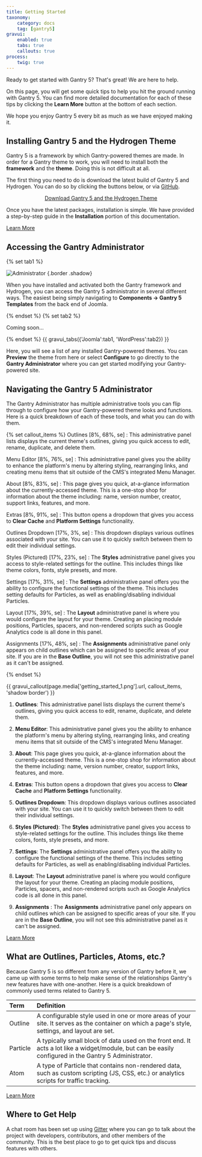 ```yaml
---
title: Getting Started
taxonomy:
    category: docs
    tag: [gantry5]
gravui:
    enabled: true
    tabs: true
    callouts: true
process:
    twig: true
---
```


Ready to get started with Gantry 5? That's great! We are here to help.

On this page, you will get some quick tips to help you hit the ground running with Gantry 5. You can find more detailed documentation for each of these tips by clicking the **Learn More** button at the bottom of each section.

We hope you enjoy Gantry 5 every bit as much as we have enjoyed making it.

## Installing Gantry 5 and the Hydrogen Theme

Gantry 5 is a framework by which Gantry-powered themes are made. In order for a Gantry theme to work, you will need to install both the **framework** and the **theme**. Doing this is not difficult at all.

The first thing you need to do is download the latest build of Gantry 5 and Hydrogen. You can do so by clicking the buttons below, or via [GitHub](http://github.com/gantry/gantry5).

<div align="center"><a href="http://gantry.org/downloads" class="button"><i class="fa fa-fw fa-download"></i> Download Gantry 5 and the Hydrogen Theme</a></div>

Once you have the latest packages, installation is simple. We have provided a step-by-step guide in the **Installation** portion of this documentation.

<a href="../basics/installation" class="button"><i class="fa fa-fw fa-graduation-cap"></i> Learn More</a>

## Accessing the Gantry Administrator

{% set tab1 %}

![Administrator](../../configure/gantry-admin/admin_access_1.png) {.border .shadow}

When you have installed and activated both the Gantry framework and Hydrogen, you can access the Gantry 5 administrator in several different ways. The easiest being simply navigating to **Components → Gantry 5 Templates** from the back end of Joomla.

{% endset %}
{% set tab2 %}

Coming soon...

{% endset %}
{{ gravui_tabs({'Joomla':tab1, 'WordPress':tab2}) }}

Here, you will see a list of any installed Gantry-powered themes. You can **Preview** the theme from here or select **Configure** to go directly to the **Gantry Administrator** where you can get started modifying your Gantry-powered site.

## Navigating the Gantry 5 Administrator

The Gantry Administrator has multiple administrative tools you can flip through to configure how your Gantry-powered theme looks and functions. Here is a quick breakdown of each of these tools, and what you can do with them.

{% set callout_items %}
Outlines [8%, 68%, se]
    : This administrative panel lists displays the current theme's outlines, giving you quick access to edit, rename, duplicate, and delete them.

Menu Editor [8%, 76%, se]
    : This administrative panel gives you the ability to enhance the platform's menu by altering styling, rearranging links, and creating menu items that sit outside of the CMS's integrated Menu Manager.

About [8%, 83%, se]
    : This page gives you quick, at-a-glance information about the currently-accessed theme. This is a one-stop shop for information about the theme including: name, version number, creator, support links, features, and more.

Extras [8%, 91%, se]
    : This button opens a dropdown that gives you access to **Clear Cache** and **Platform Settings** functionality.

Outlines Dropdown [17%, 3%, se]
    : This dropdown displays various outlines associated with your site. You can use it to quickly switch between them to edit their individual settings.

Styles (Pictured) [17%, 23%, se]
    : The **Styles** administrative panel gives you access to style-related settings for the outline. This includes things like theme colors, fonts, style presets, and more.

Settings [17%, 31%, se]
    : The **Settings** administrative panel offers you the ability to configure the functional settings of the theme. This includes setting defaults for Particles, as well as enabling/disabling individual Particles.

Layout [17%, 39%, se]
    : The **Layout** administrative panel is where you would configure the layout for your theme. Creating an placing module positions, Particles, spacers, and non-rendered scripts such as Google Analytics code is all done in this panel.

Assignments [17%, 48%, se]
    : The **Assignments** administrative panel only appears on child outlines which can be assigned to specific areas of your site. If you are in the **Base Outline**, you will not see this administrative panel as it can't be assigned.

{% endset %}

{{ gravui_callout(page.media['getting_started_1.png'].url, callout_items, 'shadow border') }}

1. **Outlines**: This administrative panel lists displays the current theme's outlines, giving you quick access to edit, rename, duplicate, and delete them.

2. **Menu Editor**: This administrative panel gives you the ability to enhance the platform's menu by altering styling, rearranging links, and creating menu items that sit outside of the CMS's integrated Menu Manager.

3. **About**: This page gives you quick, at-a-glance information about the currently-accessed theme. This is a one-stop shop for information about the theme including: name, version number, creator, support links, features, and more.

4. **Extras**: This button opens a dropdown that gives you access to **Clear Cache** and **Platform Settings** functionality.

5. **Outlines Dropdown**: This dropdown displays various outlines associated with your site. You can use it to quickly switch between them to edit their individual settings.

6. **Styles (Pictured)**: The **Styles** administrative panel gives you access to style-related settings for the outline. This includes things like theme colors, fonts, style presets, and more.

7. **Settings**: The **Settings** administrative panel offers you the ability to configure the functional settings of the theme. This includes setting defaults for Particles, as well as enabling/disabling individual Particles.

8. **Layout**: The **Layout** administrative panel is where you would configure the layout for your theme. Creating an placing module positions, Particles, spacers, and non-rendered scripts such as Google Analytics code is all done in this panel.

9. **Assignments** : The **Assignments** administrative panel only appears on child outlines which can be assigned to specific areas of your site. If you are in the **Base Outline**, you will not see this administrative panel as it can't be assigned.

<a href="../configure/gantry-admin" class="button"><i class="fa fa-fw fa-graduation-cap"></i> Learn More</a>

## What are Outlines, Particles, Atoms, etc.?

Because Gantry 5 is so different from any version of Gantry before it, we came up with some terms to help make sense of the relationships Gantry's new features have with one-another. Here is a quick breakdown of commonly used terms related to Gantry 5.

| Term     | Definition                                                                                                                                             |
| :-----   | :-----                                                                                                                                                 |
| Outline  | A configurable style used in one or more areas of your site. It serves as the container on which a page's style, settings, and layout are set.         |
| Particle | A typically small block of data used on the front end. It acts a lot like a widget/module, but can be easily configured in the Gantry 5 Administrator. |
| Atom     | A type of Particle that contains non-rendered data, such as custom scripting (JS, CSS, etc.) or analytics scripts for traffic tracking.                |

<a href="../basics/terminology" class="button"><i class="fa fa-fw fa-graduation-cap"></i> Learn More</a>

## Where to Get Help

A chat room has been set up using [Gitter](https://gitter.im/gantry/gantry5) where you can go to talk about the project with developers, contributors, and other members of the community. This is the best place to go to get quick tips and discuss features with others.